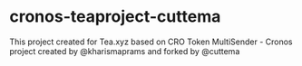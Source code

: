# cronos-teaproject-cuttema

This project created for Tea.xyz based on CRO Token MultiSender - Cronos project created by @kharismaprams and forked by @cuttema
